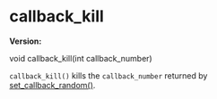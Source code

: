 # callback_kill

**Version:** <VersionInfo dink="1.08" standalone />&nbsp;<VersionInfo freedink="" standalone />&nbsp;<VersionInfo dinkhd="" standalone />&nbsp;<VersionInfo yedink="" standalone />

<Prototype>void callback_kill(int callback_number)</Prototype>

`callback_kill()` kills the `callback_number` returned by [set_callback_random()](./set-callback-random.md).
